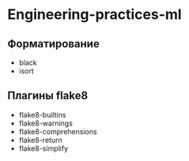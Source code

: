 # Engineering-practices-ml

## Форматирование
* black
* isort
## Плагины flake8
* flake8-builtins
* flake8-warnings
* flake8-comprehensions
* flake8-return
* flake8-simplify
